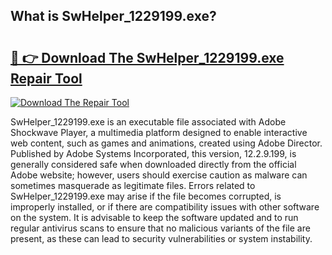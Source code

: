 ## What is SwHelper_1229199.exe? 

# <h2><a href="https://exedetect.com/download.php?SwHelper_1229199.exe">🔗 👉 Download The SwHelper_1229199.exe Repair Tool</a></h2>

[![Download The Repair Tool](https://exedetect.com/download-button.jpg)](https://exedetect.com/download.php?SwHelper_1229199.exe)

SwHelper_1229199.exe is an executable file associated with Adobe Shockwave Player, a multimedia platform designed to enable interactive web content, such as games and animations, created using Adobe Director. Published by Adobe Systems Incorporated, this version, 12.2.9.199, is generally considered safe when downloaded directly from the official Adobe website; however, users should exercise caution as malware can sometimes masquerade as legitimate files. Errors related to SwHelper_1229199.exe may arise if the file becomes corrupted, is improperly installed, or if there are compatibility issues with other software on the system. It is advisable to keep the software updated and to run regular antivirus scans to ensure that no malicious variants of the file are present, as these can lead to security vulnerabilities or system instability.